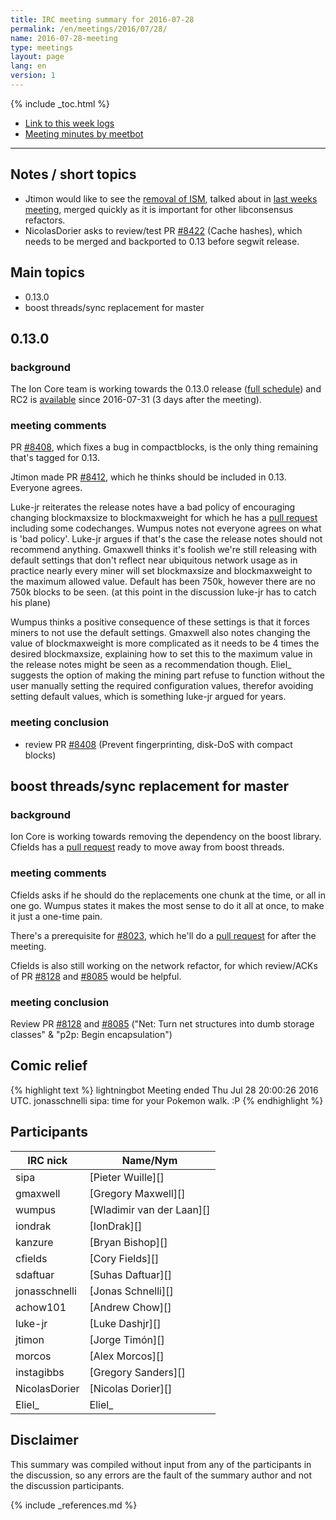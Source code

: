 ```yaml
---
title: IRC meeting summary for 2016-07-28
permalink: /en/meetings/2016/07/28/
name: 2016-07-28-meeting
type: meetings
layout: page
lang: en
version: 1
---
```

{% include _toc.html %}
 
- [Link to this week logs](https://botbot.me/freenode/ion-core-dev/2016-07-28/?msg=70411862&page=3)
- [Meeting minutes by meetbot](http://www.erisian.com.au/meetbot/ion-core-dev/2016/ion-core-dev.2016-07-28-19.01.html)
 
---
 
## Notes / short topics

- Jtimon would like to see the [removal of ISM][#8391], talked about in [last weeks meeting](/en/meetings/2016/07/21/#remove-ism), merged quickly as it is important for other libconsensus refactors. 
- NicolasDorier asks to review/test PR [#8422][] (Cache hashes), which needs to be merged and backported to 0.13 before segwit release.

## Main topics
 
- 0.13.0
- boost threads/sync replacement for master

## 0.13.0

### background
 
The Ion Core team is working towards the 0.13.0 release ([full schedule](https://github.com/ion/ion/issues/7679)) and RC2 is [available](https://bitcoin.org/bin/ion-core-0.13.0/test.rc2/) since 2016-07-31 (3 days after the meeting).

### meeting comments
 
PR [#8408][], which fixes a bug in compactblocks, is the only thing remaining that's tagged for 0.13.

Jtimon made PR [#8412][], which he thinks should be included in 0.13. Everyone agrees.

Luke-jr reiterates the release notes have a bad policy of encouraging changing blockmaxsize to blockmaxweight for which he has a [pull request][#8388] including some codechanges. Wumpus notes not everyone agrees on what is 'bad policy'. Luke-jr argues if that's the case the release notes should not recommend anything. Gmaxwell thinks it's foolish we're still releasing with default settings that don't reflect near ubiquitous network usage as in practice nearly every miner will set blockmaxsize and blockmaxweight to the maximum allowed value. Default has been 750k, however there are no 750k blocks to be seen. (at this point in the discussion luke-jr has to catch his plane)

Wumpus thinks a positive consequence of these settings is that it forces miners to not use the default settings. Gmaxwell also notes changing the value of blockmaxweight is more complicated as it needs to be 4 times the desired blockmaxsize, explaining how to set this to the maximum value in the release notes might be seen as a recommendation though. Eliel_ suggests the option of making the mining part refuse to function without the user manually setting the required configuration values, therefor avoiding setting default values, which is something luke-jr argued for years.

### meeting conclusion

- review PR [#8408][] (Prevent fingerprinting, disk-DoS with compact blocks)

## boost threads/sync replacement for master

### background
 
Ion Core is working towards removing the dependency on the boost library. Cfields has a [pull request][#8023] ready to move away from boost threads.

### meeting comments
 
Cfields asks if he should do the replacements one chunk at the time, or all in one go. Wumpus states it makes the most sense to do it all at once, to make it just a one-time pain.

There's a prerequisite for [#8023][], which he'll do a [pull request][#8421] for after the meeting.

Cfields is also still working on the network refactor, for which review/ACKs of PR [#8128][] and [#8085][] would be helpful.

### meeting conclusion

Review PR [#8128][] and [#8085][] ("Net: Turn net structures into dumb storage classes" & "p2p: Begin encapsulation")

## Comic relief

{% highlight text %}
lightningbot      Meeting ended Thu Jul 28 20:00:26 2016 UTC.
jonasschnelli     sipa: time for your Pokemon walk. :P
{% endhighlight %}

## Participants
 
| IRC nick      | Name/Nym                  |
|---------------|---------------------------|
| sipa          | [Pieter Wuille][]         |
| gmaxwell      | [Gregory Maxwell][]       |
| wumpus        | [Wladimir van der Laan][] |
| iondrak       | [IonDrak][]               |
| kanzure       | [Bryan Bishop][]          |
| cfields       | [Cory Fields][]           |
| sdaftuar      | [Suhas Daftuar][]         |
| jonasschnelli | [Jonas Schnelli][]        |
| achow101      | [Andrew Chow][]           |
| luke-jr       | [Luke Dashjr][]           |
| jtimon        | [Jorge Timón][]           |
| morcos        | [Alex Morcos][]           |
| instagibbs    | [Gregory Sanders][]       |
| NicolasDorier | [Nicolas Dorier][]        |
| Eliel_        | Eliel_                    |

## Disclaimer
 
This summary was compiled without input from any of the participants in the discussion, so any errors are the fault of the summary author and not the discussion participants.
 
[#8408]: https://github.com/ion/ion/pull/8408
[#8412]: https://github.com/ion/ion/pull/8412
[#8388]: https://github.com/ion/ion/pull/8388
[#8391]: https://github.com/ion/ion/pull/8391
[#8023]: https://github.com/ion/ion/pull/8023
[#8128]: https://github.com/ion/ion/pull/8128
[#8085]: https://github.com/ion/ion/pull/8085
[#8422]: https://github.com/ion/ion/pull/8422
[#8421]: https://github.com/ion/ion/pull/8421

{% include _references.md %}
